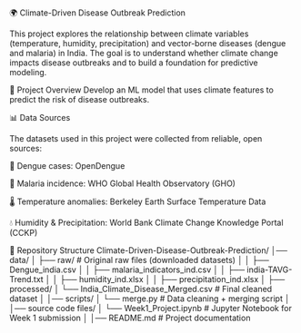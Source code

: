🌍 Climate-Driven Disease Outbreak Prediction

This project explores the relationship between climate variables (temperature, humidity, precipitation) and vector-borne diseases (dengue and malaria) in India. The goal is to understand whether climate change impacts disease outbreaks and to build a foundation for predictive modeling.

📌 Project Overview
 Develop an ML model that uses climate features to predict the risk of disease outbreaks.

📊 Data Sources

The datasets used in this project were collected from reliable, open sources:

🦟 Dengue cases: OpenDengue

🦟 Malaria incidence: WHO Global Health Observatory (GHO)

🌡 Temperature anomalies: Berkeley Earth Surface Temperature Data

💧 Humidity & Precipitation: World Bank Climate Change Knowledge Portal (CCKP)

📂 Repository Structure
Climate-Driven-Disease-Outbreak-Prediction/
│── data/
│   ├── raw/               # Original raw files (downloaded datasets)
│   │   ├── Dengue_india.csv
│   │   ├── malaria_indicators_ind.csv
│   │   ├── india-TAVG-Trend.txt
│   │   ├── humidity_ind.xlsx
│   │   ├── precipitation_ind.xlsx
│   ├── processed/
│       └── India_Climate_Disease_Merged.csv   # Final cleaned dataset
│
│── scripts/
│   └── merge.py           # Data cleaning + merging script
│
│── source code files/
│   └── Week1_Project.ipynb # Jupyter Notebook for Week 1 submission
│
│── README.md              # Project documentation
